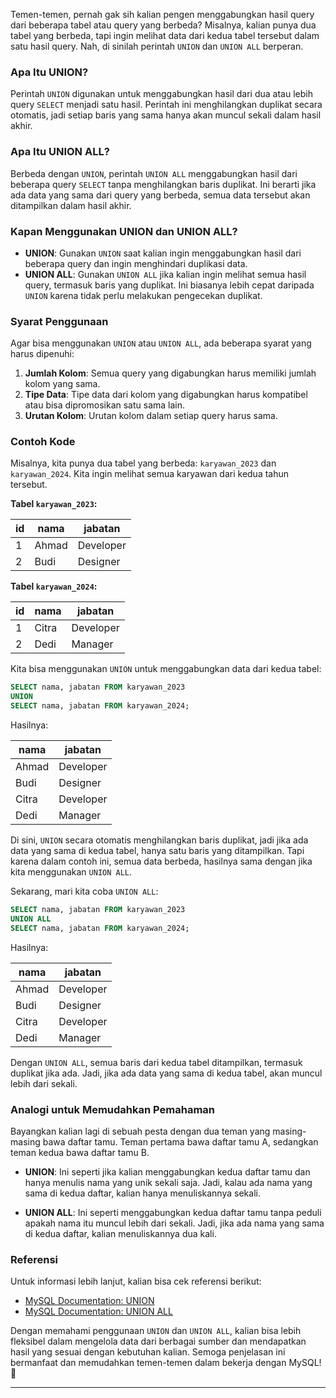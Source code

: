 Temen-temen, pernah gak sih kalian pengen menggabungkan hasil query dari beberapa tabel atau query yang berbeda? Misalnya, kalian punya dua tabel yang berbeda, tapi ingin melihat data dari kedua tabel tersebut dalam satu hasil query. Nah, di sinilah perintah `UNION` dan `UNION ALL` berperan. 

### **Apa Itu UNION?**

Perintah `UNION` digunakan untuk menggabungkan hasil dari dua atau lebih query `SELECT` menjadi satu hasil. Perintah ini menghilangkan duplikat secara otomatis, jadi setiap baris yang sama hanya akan muncul sekali dalam hasil akhir. 

### **Apa Itu UNION ALL?**

Berbeda dengan `UNION`, perintah `UNION ALL` menggabungkan hasil dari beberapa query `SELECT` tanpa menghilangkan baris duplikat. Ini berarti jika ada data yang sama dari query yang berbeda, semua data tersebut akan ditampilkan dalam hasil akhir.

### **Kapan Menggunakan UNION dan UNION ALL?**

- **UNION**: Gunakan `UNION` saat kalian ingin menggabungkan hasil dari beberapa query dan ingin menghindari duplikasi data.
- **UNION ALL**: Gunakan `UNION ALL` jika kalian ingin melihat semua hasil query, termasuk baris yang duplikat. Ini biasanya lebih cepat daripada `UNION` karena tidak perlu melakukan pengecekan duplikat.

### **Syarat Penggunaan**

Agar bisa menggunakan `UNION` atau `UNION ALL`, ada beberapa syarat yang harus dipenuhi:
1. **Jumlah Kolom**: Semua query yang digabungkan harus memiliki jumlah kolom yang sama.
2. **Tipe Data**: Tipe data dari kolom yang digabungkan harus kompatibel atau bisa dipromosikan satu sama lain.
3. **Urutan Kolom**: Urutan kolom dalam setiap query harus sama.

### **Contoh Kode**

Misalnya, kita punya dua tabel yang berbeda: `karyawan_2023` dan `karyawan_2024`. Kita ingin melihat semua karyawan dari kedua tahun tersebut.

**Tabel `karyawan_2023`:**

| id | nama       | jabatan   |
|----|------------|-----------|
| 1  | Ahmad      | Developer |
| 2  | Budi       | Designer  |

**Tabel `karyawan_2024`:**

| id | nama       | jabatan   |
|----|------------|-----------|
| 1  | Citra      | Developer |
| 2  | Dedi       | Manager   |

Kita bisa menggunakan `UNION` untuk menggabungkan data dari kedua tabel:

```sql
SELECT nama, jabatan FROM karyawan_2023
UNION
SELECT nama, jabatan FROM karyawan_2024;
```

Hasilnya:

| nama   | jabatan   |
|--------|-----------|
| Ahmad  | Developer |
| Budi   | Designer  |
| Citra  | Developer |
| Dedi   | Manager   |

Di sini, `UNION` secara otomatis menghilangkan baris duplikat, jadi jika ada data yang sama di kedua tabel, hanya satu baris yang ditampilkan. Tapi karena dalam contoh ini, semua data berbeda, hasilnya sama dengan jika kita menggunakan `UNION ALL`.

Sekarang, mari kita coba `UNION ALL`:

```sql
SELECT nama, jabatan FROM karyawan_2023
UNION ALL
SELECT nama, jabatan FROM karyawan_2024;
```

Hasilnya:

| nama   | jabatan   |
|--------|-----------|
| Ahmad  | Developer |
| Budi   | Designer  |
| Citra  | Developer |
| Dedi   | Manager   |

Dengan `UNION ALL`, semua baris dari kedua tabel ditampilkan, termasuk duplikat jika ada. Jadi, jika ada data yang sama di kedua tabel, akan muncul lebih dari sekali.

### **Analogi untuk Memudahkan Pemahaman**

Bayangkan kalian lagi di sebuah pesta dengan dua teman yang masing-masing bawa daftar tamu. Teman pertama bawa daftar tamu A, sedangkan teman kedua bawa daftar tamu B. 

- **UNION**: Ini seperti jika kalian menggabungkan kedua daftar tamu dan hanya menulis nama yang unik sekali saja. Jadi, kalau ada nama yang sama di kedua daftar, kalian hanya menuliskannya sekali.

- **UNION ALL**: Ini seperti menggabungkan kedua daftar tamu tanpa peduli apakah nama itu muncul lebih dari sekali. Jadi, jika ada nama yang sama di kedua daftar, kalian menuliskannya dua kali.

### **Referensi**

Untuk informasi lebih lanjut, kalian bisa cek referensi berikut:

- [MySQL Documentation: UNION](https://dev.mysql.com/doc/refman/8.0/en/union.html)
- [MySQL Documentation: UNION ALL](https://dev.mysql.com/doc/refman/8.0/en/union.html#union-all)

Dengan memahami penggunaan `UNION` dan `UNION ALL`, kalian bisa lebih fleksibel dalam mengelola data dari berbagai sumber dan mendapatkan hasil yang sesuai dengan kebutuhan kalian. Semoga penjelasan ini bermanfaat dan memudahkan temen-temen dalam bekerja dengan MySQL! 🚀

---
